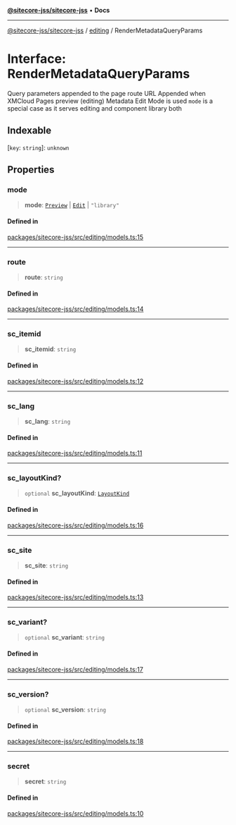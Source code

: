 [**@sitecore-jss/sitecore-jss**](../../README.md) • **Docs**

***

[@sitecore-jss/sitecore-jss](../../README.md) / [editing](../README.md) / RenderMetadataQueryParams

# Interface: RenderMetadataQueryParams

Query parameters appended to the page route URL
Appended when XMCloud Pages preview (editing) Metadata Edit Mode is used
`mode` is a special case as it serves editing and component library both

## Indexable

 \[`key`: `string`\]: `unknown`

## Properties

### mode

> **mode**: [`Preview`](../../layout/enumerations/LayoutServicePageState.md#preview) \| [`Edit`](../../layout/enumerations/LayoutServicePageState.md#edit) \| `"library"`

#### Defined in

[packages/sitecore-jss/src/editing/models.ts:15](https://github.com/Sitecore/jss/blob/49e56a9efb1742351f2d61235b0c8a0afb80e052/packages/sitecore-jss/src/editing/models.ts#L15)

***

### route

> **route**: `string`

#### Defined in

[packages/sitecore-jss/src/editing/models.ts:14](https://github.com/Sitecore/jss/blob/49e56a9efb1742351f2d61235b0c8a0afb80e052/packages/sitecore-jss/src/editing/models.ts#L14)

***

### sc\_itemid

> **sc\_itemid**: `string`

#### Defined in

[packages/sitecore-jss/src/editing/models.ts:12](https://github.com/Sitecore/jss/blob/49e56a9efb1742351f2d61235b0c8a0afb80e052/packages/sitecore-jss/src/editing/models.ts#L12)

***

### sc\_lang

> **sc\_lang**: `string`

#### Defined in

[packages/sitecore-jss/src/editing/models.ts:11](https://github.com/Sitecore/jss/blob/49e56a9efb1742351f2d61235b0c8a0afb80e052/packages/sitecore-jss/src/editing/models.ts#L11)

***

### sc\_layoutKind?

> `optional` **sc\_layoutKind**: [`LayoutKind`](../enumerations/LayoutKind.md)

#### Defined in

[packages/sitecore-jss/src/editing/models.ts:16](https://github.com/Sitecore/jss/blob/49e56a9efb1742351f2d61235b0c8a0afb80e052/packages/sitecore-jss/src/editing/models.ts#L16)

***

### sc\_site

> **sc\_site**: `string`

#### Defined in

[packages/sitecore-jss/src/editing/models.ts:13](https://github.com/Sitecore/jss/blob/49e56a9efb1742351f2d61235b0c8a0afb80e052/packages/sitecore-jss/src/editing/models.ts#L13)

***

### sc\_variant?

> `optional` **sc\_variant**: `string`

#### Defined in

[packages/sitecore-jss/src/editing/models.ts:17](https://github.com/Sitecore/jss/blob/49e56a9efb1742351f2d61235b0c8a0afb80e052/packages/sitecore-jss/src/editing/models.ts#L17)

***

### sc\_version?

> `optional` **sc\_version**: `string`

#### Defined in

[packages/sitecore-jss/src/editing/models.ts:18](https://github.com/Sitecore/jss/blob/49e56a9efb1742351f2d61235b0c8a0afb80e052/packages/sitecore-jss/src/editing/models.ts#L18)

***

### secret

> **secret**: `string`

#### Defined in

[packages/sitecore-jss/src/editing/models.ts:10](https://github.com/Sitecore/jss/blob/49e56a9efb1742351f2d61235b0c8a0afb80e052/packages/sitecore-jss/src/editing/models.ts#L10)
